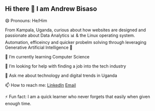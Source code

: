 ## Hi there 👋 I am Andrew Bisaso

😄 Pronouns: He/Him

From Kampala, Uganda, curious about how websites are designed and passionate about Data Analytics :bar_chart: & the Linux operating system. Automation, efficeincy and quicker probelm solving through leveraging Generative Artificial Intelligence :robot:

🌱 I’m currently learning Computer Science

🤔 I’m looking for help with finding a job into the tech industry

💬 Ask me about technology and digital trends in Uganda

📫 How to reach me:
[LinkedIn](https://www.linkedin.com/in/bisaso-andrew-800392217)
[Email](bandrew235@gmail.com)

⚡ Fun fact: I am a quick learner who never forgets that easily when given enough time.

<!--
**Andrew235-art/Andrew235-art** is a ✨ _special_ ✨ repository because its `README.md` (this file) appears on your GitHub profile.

Here are some ideas to get you started:

- 🔭 I’m currently working on ...
- 🌱 I’m currently learning ...
- 👯 I’m looking to collaborate on ...
- 🤔 I’m looking for help with ...
- 💬 Ask me about ...
- 📫 How to reach me: ...
- 😄 Pronouns: ...
- ⚡ Fun fact: ...
-->
